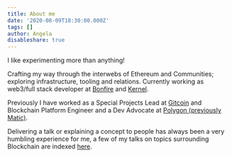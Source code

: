 ```yaml
---
title: About me
date: '2020-08-09T18:30:00.000Z'
tags: []
author: Angela
disableshare: true
---
```


I like experimenting more than anything!

Crafting my way through the interwebs of Ethereum and Communities; exploring infrastructure, tooling and relations. Currently working as web3/full stack developer at [Bonfire](https://trybonfire.xyz "") and [Kernel](https://kernel.community/en/ "").

Previously I have worked as a Special Projects Lead at [Gitcoin](https://gitcoin.co "") and Blockchain Platform Engineer and a Dev Advocate at [Polygon (previously Matic)](https://polygon.technology/ "").

Delivering a talk or explaining a concept to people has always been a very humbling experience for me, a few of my talks on topics surrounding Blockchain are indexed [here](/tags/speaking "").
